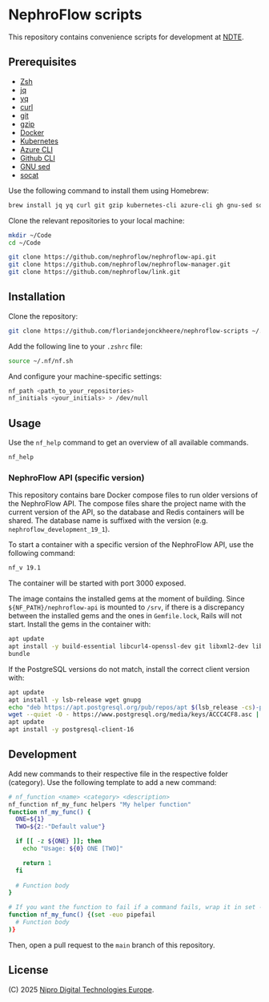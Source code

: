 # NephroFlow scripts

This repository contains convenience scripts for development at [NDTE](https://niprodigital.com).

## Prerequisites

- [Zsh](https://www.zsh.org)
- [jq](https://stedolan.github.io/jq/)
- [yq](https://github.com/mikefarah/yq)
- [curl](https://curl.se/)
- [git](https://git-scm.com/)
- [gzip](https://www.gnu.org/software/gzip/)
- [Docker](https://www.docker.com/)
- [Kubernetes](https://kubernetes.io/)
- [Azure CLI](https://learn.microsoft.com/en-us/cli/azure/install-azure-cli)
- [Github CLI](https://cli.github.com/)
- [GNU sed](https://www.gnu.org/software/sed/)
- [socat](http://www.dest-unreach.org/socat/)

Use the following command to install them using Homebrew:

```bash
brew install jq yq curl git gzip kubernetes-cli azure-cli gh gnu-sed socat
```

Clone the relevant repositories to your local machine:

```sh
mkdir ~/Code
cd ~/Code

git clone https://github.com/nephroflow/nephroflow-api.git
git clone https://github.com/nephroflow/nephroflow-manager.git
git clone https://github.com/nephroflow/link.git
```

## Installation

Clone the repository:

```bash
git clone https://github.com/floriandejonckheere/nephroflow-scripts ~/.nf/
```

Add the following line to your `.zshrc` file:

```bash
source ~/.nf/nf.sh
```

And configure your machine-specific settings:

```bash
nf_path <path_to_your_repositories>
nf_initials <your_initials> > /dev/null
```

## Usage

Use the `nf_help` command to get an overview of all available commands.

```bash
nf_help
```

### NephroFlow API (specific version)

This repository contains bare Docker compose files to run older versions of the NephroFlow API.
The compose files share the project name with the current version of the API, so the database and Redis containers will be shared.
The database name is suffixed with the version (e.g. `nephroflow_development_19_1`).

To start a container with a specific version of the NephroFlow API, use the following command:

```bash
nf_v 19.1
```

The container will be started with port 3000 exposed.

The image contains the installed gems at the moment of building.
Since `${NF_PATH}/nephroflow-api` is mounted to `/srv`, if there is a discrepancy between the installed gems and the ones in `Gemfile.lock`, Rails will not start.
Install the gems in the container with:

```bash
apt update
apt install -y build-essential libcurl4-openssl-dev git libxml2-dev libxslt-dev libpq-dev libicu-dev
bundle
```

If the PostgreSQL versions do not match, install the correct client version with:

```bash
apt update
apt install -y lsb-release wget gnupg
echo "deb https://apt.postgresql.org/pub/repos/apt $(lsb_release -cs)-pgdg main" > /etc/apt/sources.list.d/pgdg.list
wget --quiet -O - https://www.postgresql.org/media/keys/ACCC4CF8.asc | apt-key add -
apt update
apt install -y postgresql-client-16
```

## Development

Add new commands to their respective file in the respective folder (category).
Use the following template to add a new command:

```sh
# nf_function <name> <category> <description>
nf_function nf_my_func helpers "My helper function"
function nf_my_func() {
  ONE=${1}
  TWO=${2:-"Default value"}

  if [[ -z ${ONE} ]]; then
    echo "Usage: ${0} ONE [TWO]"

    return 1
  fi
  
  # Function body
}

# If you want the function to fail if a command fails, wrap it in set -e
function nf_my_func() {(set -euo pipefail
  # Function body
)}
```

Then, open a pull request to the `main` branch of this repository.

## License

(C) 2025 [Nipro Digital Technologies Europe](https://niprodigital.com/).
